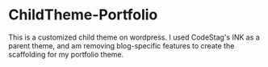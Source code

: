 # ChildTheme-Portfolio
This is a customized child theme on wordpress. I used CodeStag's INK as a parent theme, and am removing blog-specific features to create the scaffolding for my portfolio theme.
